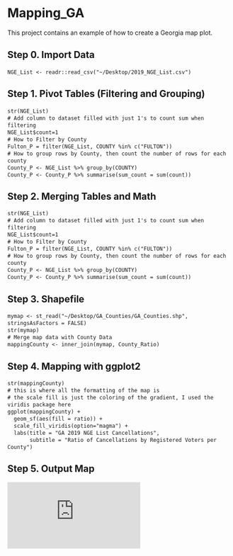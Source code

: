 # Mapping_GA

This project contains an example of how to create a Georgia map plot.

## Step 0. Import Data
```
NGE_List <- readr::read_csv("~/Desktop/2019_NGE_List.csv")
```

## Step 1. Pivot Tables (Filtering and Grouping)
```
str(NGE_List)
# Add column to dataset filled with just 1's to count sum when filtering
NGE_List$count=1
# How to Filter by County
Fulton_P = filter(NGE_List, COUNTY %in% c("FULTON"))
# How to group rows by County, then count the number of rows for each county
County_P <- NGE_List %>% group_by(COUNTY)
County_P <- County_P %>% summarise(sum_count = sum(count))
```

## Step 2. Merging Tables and Math
```
str(NGE_List)
# Add column to dataset filled with just 1's to count sum when filtering
NGE_List$count=1
# How to Filter by County
Fulton_P = filter(NGE_List, COUNTY %in% c("FULTON"))
# How to group rows by County, then count the number of rows for each county
County_P <- NGE_List %>% group_by(COUNTY)
County_P <- County_P %>% summarise(sum_count = sum(count))
```

## Step 3. Shapefile
```
mymap <- st_read("~/Desktop/GA_Counties/GA_Counties.shp", stringsAsFactors = FALSE)
str(mymap)
# Merge map data with County Data
mappingCounty <- inner_join(mymap, County_Ratio)
```

## Step 4. Mapping with ggplot2
```
str(mappingCounty)
# this is where all the formatting of the map is
# the scale fill is just the coloring of the gradient, I used the viridis package here
ggplot(mappingCounty) +
  geom_sf(aes(fill = ratio)) +
  scale_fill_viridis(option="magma") +
  labs(title = "GA 2019 NGE List Cancellations",
       subtitle = "Ratio of Cancellations by Registered Voters per County")

```

## Step 5. Output Map
![Map](https://github.com/dorriehammond/Mapping_GA/blob/main/Tutorial/Ratio2019.pdf)

